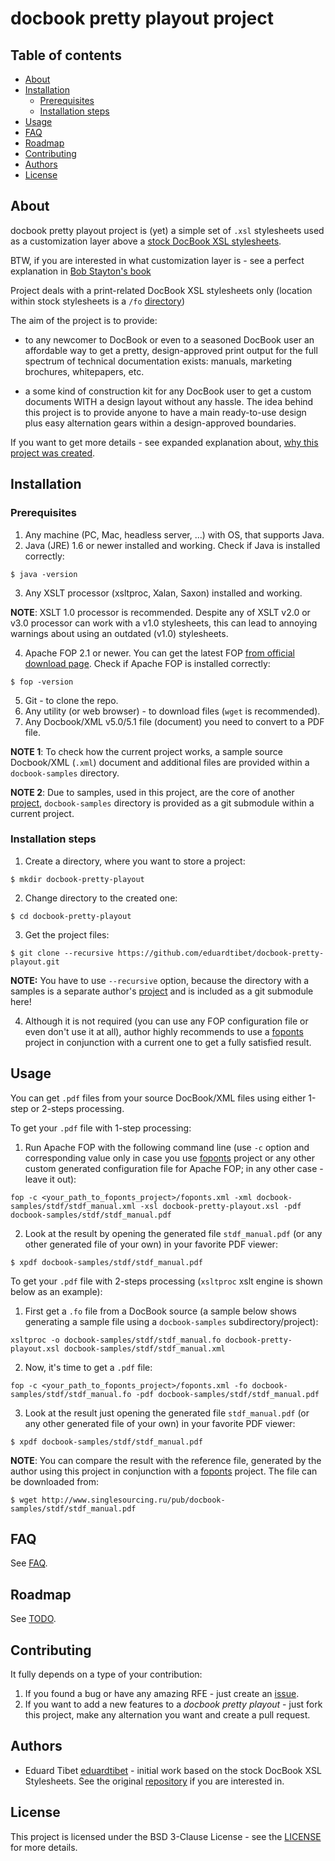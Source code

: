 # docbook pretty playout project

## Table of contents

<!-- TOC started -->

 * [About](#about)
 * [Installation](#installation)
   * [Prerequisites](#prerequisites)
   * [Installation steps](#installation-steps)
 * [Usage](#usage)
 * [FAQ](#faq)
 * [Roadmap](#roadmap)
 * [Contributing](#contributing)
 * [Authors](#authors)
 * [License](#license)


<!-- TOC ended -->

## About

docbook pretty playout project is (yet) a simple set of `.xsl` stylesheets used as a customization layer above a [stock DocBook XSL stylesheets](https://github.com/docbook/xslt10-stylesheets).

BTW, if you are interested in what customization layer is - see a perfect explanation in [Bob Stayton's book](http://www.sagehill.net/docbookxsl/CustomMethods.html#CustomizationLayer)

Project deals with a print-related DocBook XSL stylesheets only (location within stock stylesheets is a `/fo` [directory](https://github.com/docbook/xslt10-stylesheets/tree/master/xsl/fo))

The aim of the project is to provide:

- to any newcomer to DocBook or even to a seasoned DocBook user an affordable way to get a pretty, design-approved print output for the full spectrum of technical documentation exists: manuals, marketing brochures, whitepapers, etc.

- a some kind of construction kit for any DocBook user to get a custom documents WITH a design layout without any hassle. The idea behind this project is to provide anyone to have a main ready-to-use design plus easy alternation gears within a design-approved boundaries.

If you want to get more details - see expanded explanation about, [why this project was created](FAQ.md#why-docbook-pretty-playout-was-created).

## Installation

### Prerequisites

1. Any machine (PC, Mac, headless server, ...) with OS, that supports Java.
2. Java (JRE) 1.6 or newer installed and working. Check if Java is installed correctly:

```
$ java -version
```

3. Any XSLT processor (xsltproc, Xalan, Saxon) installed and working.

**NOTE**: XSLT 1.0 processor is recommended. Despite any of XSLT v2.0 or v3.0 processor can work with a v1.0 stylesheets, this can lead to annoying warnings about using an outdated (v1.0) stylesheets. 

4. Apache FOP 2.1 or newer. You can get the latest FOP [from official download page](https://xmlgraphics.apache.org/fop/download.html). Check if Apache FOP is installed correctly:

```
$ fop -version
```

5. Git - to clone the repo.
6. Any utility (or web browser) - to download files (`wget` is recommended).
7. Any Docbook/XML v5.0/5.1 file (document) you need to convert to a PDF file.

**NOTE 1**: To check how the current project works, a sample source Docbook/XML (`.xml`) document and additional files are provided within a `docbook-samples` directory.

**NOTE 2**: Due to samples, used in this project, are the core of another [project](https://github.com/eduardtibet/docbook-samples/), `docbook-samples` directory is provided as a git submodule within a current project.

### Installation steps

1. Create a directory, where you want to store a project:

```
$ mkdir docbook-pretty-playout
```

2. Change directory to the created one:

```
$ cd docbook-pretty-playout
```

3. Get the project files:

```
$ git clone --recursive https://github.com/eduardtibet/docbook-pretty-playout.git
```

**NOTE:** You have to use `--recursive` option, because the directory with a samples is a separate author's [project](https://github.com/eduardtibet/docbook-samples) and is included as a git submodule here!

4.  Although it is not required (you can use any FOP configuration file or even don't use it at all), author highly recommends to use a [foponts](https://github.com/eduardtibet/foponts) project in conjunction with a current one to get a fully satisfied result.


## Usage

You can get `.pdf` files from your source DocBook/XML files using either 1-step or 2-steps processing.

To get your `.pdf` file with 1-step processing:

1. Run Apache FOP with the following command line (use `-c` option and corresponding value only in case you use [foponts](https://github.com/eduardtibet/foponts) project or any other custom generated configuration file for Apache FOP; in any other case - leave it out):

```
fop -c <your_path_to_foponts_project>/foponts.xml -xml docbook-samples/stdf/stdf_manual.xml -xsl docbook-pretty-playout.xsl -pdf docbook-samples/stdf/stdf_manual.pdf
```

2. Look at the result by opening the generated file `stdf_manual.pdf` (or any other generated file of your own) in your favorite PDF viewer:

```
$ xpdf docbook-samples/stdf/stdf_manual.pdf
```

To get your `.pdf` file with 2-steps processing (`xsltproc` xslt engine is shown below as an example):

1. First get a `.fo` file from a DocBook source (a sample below shows generating a sample file using a `docbook-samples` subdirectory/project):
```
xsltproc -o docbook-samples/stdf/stdf_manual.fo docbook-pretty-playout.xsl docbook-samples/stdf/stdf_manual.xml
```

2. Now, it's time to get a `.pdf` file:

```
fop -c <your_path_to_foponts_project>/foponts.xml -fo docbook-samples/stdf/stdf_manual.fo -pdf docbook-samples/stdf/stdf_manual.pdf
```

3. Look at the result just opening the generated file `stdf_manual.pdf` (or any other generated file of your own) in your favorite PDF viewer:

```
$ xpdf docbook-samples/stdf/stdf_manual.pdf
```

**NOTE**: You can compare the result with the reference file, generated by the author using this project in conjunction with a [foponts](https://github.com/eduardtibet/foponts) project. The file can be downloaded from:

```
$ wget http://www.singlesourcing.ru/pub/docbook-samples/stdf/stdf_manual.pdf
```

## FAQ

See [FAQ](FAQ.md).

## Roadmap

See [TODO](TODO.md).

## Contributing

It fully depends on a type of your contribution:

1. If you found a bug or have any amazing RFE - just create an [issue](https://github.com/eduardtibet/docbook-pretty-playout/issues). 
2. If you want to add a new features to a _docbook pretty playout_ - just fork this project, make any alternation you want and create a pull request.


## Authors

* Eduard Tibet [eduardtibet](https://github.com/eduardtibet) - initial work based on the stock DocBook XSL Stylesheets. See the original [repository](https://github.com/docbook/xslt10-stylesheets) if you are interested in.

## License

This project is licensed under the BSD 3-Clause License - see the [LICENSE](LICENSE) for more details.